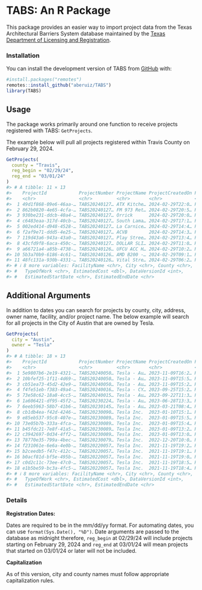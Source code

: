 
# TABS: An R Package

This package provides an easier way to import project data from the
Texas Architectural Barriers System database maintained by the [Texas
Department of Licensing and Registration](https://www.tdlr.texas.gov/).

### Installation

You can install the development version of TABS from
[GitHub](https:://github.com/aberuiz/TABS) with:

``` r
#install.packages("remotes")
remotes::install_github("aberuiz/TABS")
library(TABS)
```

## Usage

The package works primarily around one function to receive projects
registered with TABS: `GetProjects`.

The example below will pull all projects registered within Travis County
on February 29, 2024.

``` r
GetProjects(
  county = "Travis",
  reg_begin = "02/29/24",
  reg_end = "03/01/24"
)
#> # A tibble: 11 × 13
#>    ProjectId            ProjectNumber ProjectName ProjectCreatedOn ProjectStatus
#>    <chr>                <chr>         <chr>       <chr>            <chr>        
#>  1 49d1f868-09e6-46aa-… TABS20240127… ATX Kitche… 2024-02-29T22:0… Project Regi…
#>  2 862b0820-4e65-4cfa-… TABS20240127… FM 973 Ret… 2024-02-29T20:5… Review Compl…
#>  3 930be231-ddcb-40a4-… TABS20240127… Orrick      2024-02-29T20:0… Review Compl…
#>  4 c6483eaa-317d-40cb-… TABS20240127… South Lama… 2024-02-29T17:1… Project Regi…
#>  5 002ed414-d948-4528-… TABS20240127… La Carnice… 2024-02-29T14:4… Project Regi…
#>  6 f2af9e71-ddd5-4e25-… TABS20240127… ACVB        2024-02-29T14:3… Project Regi…
#>  7 119d43a6-943a-43a0-… TABS20240127… Play Stree… 2024-02-29T13:4… Project Regi…
#>  8 43cfd9f8-6aca-450c-… TABS20240127… DOLLAR SLI… 2024-02-29T11:0… Review Compl…
#>  9 a66721a4-a85b-4738-… TABS20240126… UFCU ACC H… 2024-02-29T10:2… Review Compl…
#> 10 5b3a70b9-6186-4c61-… TABS20240126… AMD B200 -… 2024-02-29T09:1… Project Regi…
#> 11 48fc131a-930b-4331-… TABS20240126… Vital Stre… 2024-02-29T06:2… Project Regi…
#> # ℹ 8 more variables: FacilityName <chr>, City <chr>, County <chr>,
#> #   TypeOfWork <chr>, EstimatedCost <dbl>, DataVersionId <int>,
#> #   EstimatedStartDate <chr>, EstimatedEndDate <chr>
```

## Additional Arguments

In addition to dates you can search for projects by county, city,
address, owner name, facility, and/or project name. The below example
will search for all projects in the City of Austin that are owned by
Tesla.

``` r
GetProjects(
  city = "Austin",
  owner = "Tesla"
)
#> # A tibble: 18 × 13
#>    ProjectId            ProjectNumber ProjectName ProjectCreatedOn ProjectStatus
#>    <chr>                <chr>         <chr>       <chr>            <chr>        
#>  1 5e9807b6-2e19-4321-… TABS20240050… Tesla - Au… 2023-11-09T16:2… Review Compl…
#>  2 10bfef25-1f11-4d69-… TABS20240050… Tesla - Au… 2023-11-09T15:5… Review Compl…
#>  3 cb51ea73-45d2-42e9-… TABS20240050… Tesla - Au… 2023-11-09T15:2… Review Compl…
#>  4 f4fe51eb-f383-49a4-… TABS20240016… Tesla - CY… 2023-09-25T15:2… Review Compl…
#>  5 73e58c62-18a8-4cc5-… TABS20240015… Tesla - Au… 2023-09-22T11:3… Project Regi…
#>  6 1a606421-df95-45f2-… TABS20230224… Tesla - Au… 2023-06-28T13:3… Review Compl…
#>  7 6eeb5963-58b7-41b6-… TABS20230145… Tesla - Au… 2023-03-21T08:4… Review Compl…
#>  8 cb1db4ea-f42d-4246-… TABS20230090… Tesla Inc.  2023-01-10T15:1… Review Compl…
#>  9 e85eb537-95c8-407e-… TABS20230089… Tesla Inc.  2023-01-09T15:5… Review Compl…
#> 10 73e05b7b-333a-4fca-… TABS20230089… Tesla Inc.  2023-01-09T15:4… Review Compl…
#> 11 b45fdc21-7e8f-41a5-… TABS20230089… Tesla Inc.  2023-01-09T13:2… Review Compl…
#> 12 c3942697-0d34-4ff2-… TABS20230089… Tesla Inc.  2023-01-09T13:0… Review Compl…
#> 13 78770e35-799a-4bec-… TABS20230079… Tesla Inc.  2022-12-20T10:0… Review Compl…
#> 14 f231061e-6e6a-4e0b-… TABS20220057… Tesla Inc.  2021-11-19T19:2… Review Compl…
#> 15 b2ceedb5-f47c-412c-… TABS20220057… Tesla Inc.  2021-11-19T19:1… Review Compl…
#> 16 b0acf81d-bf5e-495b-… TABS20220057… Tesla Inc.  2021-11-19T19:0… Review Compl…
#> 17 c0d2c11c-73ee-47c0-… TABS20220057… Tesla Inc.  2021-11-19T18:5… Review Compl…
#> 18 e1b5be59-bc3a-4fc5-… TABS20220057… Tesla Inc.  2021-11-19T18:4… Review Compl…
#> # ℹ 8 more variables: FacilityName <chr>, City <chr>, County <chr>,
#> #   TypeOfWork <chr>, EstimatedCost <dbl>, DataVersionId <int>,
#> #   EstimatedStartDate <chr>, EstimatedEndDate <chr>
```

### Details

**Registration Dates:**

Dates are required to be in the mm/dd/yy format. For automating dates,
you can use `format(Sys.Date(), "%D")`. Date arguments are passed to the
database as midnight therefore, `reg_begin` at 02/29/24 will include
projects starting on February 29, 2024 and `reg_end` at 03/01/24 will
mean projects that started on 03/01/24 or later will not be included.

**Capitalization**

As of this version, city and county names must follow appropriate
capitalization rules.
